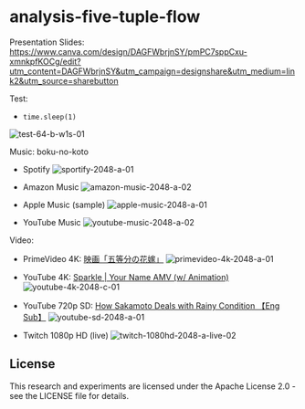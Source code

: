 # analysis-five-tuple-flow
Presentation Slides: https://www.canva.com/design/DAGFWbrjnSY/pmPC7sppCxu-xmnkpfKOCg/edit?utm_content=DAGFWbrjnSY&utm_campaign=designshare&utm_medium=link2&utm_source=sharebutton

Test:
- `time.sleep(1)`

![test-64-b-w1s-01](https://github.com/YuseiWhite/analysis-five-tuple-flow/assets/82315017/55a75e1e-c640-499b-bb10-35e10beb0a5e)

Music: boku-no-koto
- Spotify
![sportify-2048-a-01](https://github.com/YuseiWhite/analysis-five-tuple-flow/assets/82315017/5f6a43a1-215f-486f-bb21-2b565695c653)

- Amazon Music
![amazon-music-2048-a-02](https://github.com/YuseiWhite/analysis-five-tuple-flow/assets/82315017/76f2ad98-77e0-4f91-93e1-a2c317786b43)

- Apple Music (sample)
![apple-music-2048-a-01](https://github.com/YuseiWhite/analysis-five-tuple-flow/assets/82315017/6788aa31-f79f-427b-9ac1-8b137993a84d)

- YouTube Music
![youtube-music-2048-a-02](https://github.com/YuseiWhite/analysis-five-tuple-flow/assets/82315017/8e7e6103-9a45-4d06-8302-39b32cbbfc66)

Video:
- PrimeVideo 4K: [映画「五等分の花嫁」](https://www.amazon.co.jp/%E6%98%A0%E7%94%BB%E3%80%8C%E4%BA%94%E7%AD%89%E5%88%86%E3%81%AE%E8%8A%B1%E5%AB%81%E3%80%8D-%E6%9D%BE%E5%B2%A1%E7%A6%8E%E4%B8%9E/dp/B0B8QDRMVL/ref=sr_1_4?__mk_ja_JP=%E3%82%AB%E3%82%BF%E3%82%AB%E3%83%8A&crid=38UFZO5KSS3TZ&dib=eyJ2IjoiMSJ9.l7sTm5ENTGT8RuYub9N_tiBReloN6sKOby3mc9qu7BENKdBjz7wifbZ2Ao9XreqC7Y8sRrZ5J0wHMAdHbzhZaBd5nPSfgC2hQeD8mHiuLFcR5rj_oAVs3MrsxarOECTlByT8Br5AaWmplGtPk_sUaSiYK0rK-YlfW105ZNiqFLteEX2V5-CAIaUeU8c0VTSD1c9Yd5BRmOF1JiZ9H7ie-oH4pk6hUWXJPt4dcRwCc3Q.KPtbMqEC1lAfO_a0Fpg0jLBY9JIU4KcrcFbjZBjwsNQ&dib_tag=se&keywords=%E4%BA%94%E7%AD%89%E5%88%86%E3%81%AE%E8%8A%B1%E5%AB%81&qid=1715750127&s=instant-video&sprefix=%E4%BA%94%E7%AD%89%E5%88%86%E3%81%AE%E8%8A%B1%E5%AB%81%2Cinstant-video%2C171&sr=1-4)
![primevideo-4k-2048-a-01](https://github.com/YuseiWhite/analysis-five-tuple-flow/assets/82315017/2e7be1af-8e85-4bb0-a1dd-8e7ccff40e80)

- YouTube 4K: [Sparkle | Your Name AMV (w/ Animation)](https://www.youtube.com/watch?v=-pHfPJGatgE)
![youtube-4k-2048-c-01](https://github.com/YuseiWhite/analysis-five-tuple-flow/assets/82315017/30950356-dd12-49d2-b1ac-fadd32285af9)

- YouTube 720p SD: [How Sakamoto Deals with Rainy Condition 【Eng Sub】](https://www.youtube.com/watch?v=02ApNoKUhRI)
![youtube-sd-2048-a-01](https://github.com/YuseiWhite/analysis-five-tuple-flow/assets/82315017/e64cd9d9-04ba-4b92-acfa-e11159a4390e)

- Twitch 1080p HD (live) 
![twitch-1080hd-2048-a-live-02](https://github.com/YuseiWhite/analysis-five-tuple-flow/assets/82315017/0cfde1ab-4dfa-428f-8f23-d2e31a82bd9c)

## License
This research and experiments are licensed under the Apache License 2.0 - see the LICENSE file for details.

